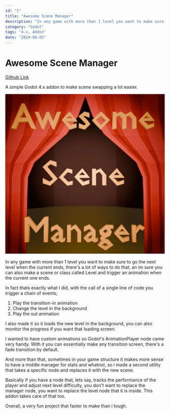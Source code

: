 ```yaml
---
id: "1"
title: "Awesome Scene Manager"
description: "In any game with more than 1 level you want to make sure to go the next level when the current ends, there's a lot of ways to do that"
category: "Godot"
tags: "4.x, Addon"
date: "2024-08-05"
---
```


# Awesome Scene Manager

[Github Link](https://github.com/DaviD4Chirino/Awesome-Scene-Manager)

A simple Godot 4.x addon to make scene swapping a lot easier.

![Awesome Scene Manager Icon](https://raw.githubusercontent.com/DaviD4Chirino/Awesome-Scene-Manager/main/plugin_icon.png)

In any game with more than 1 level you want to make sure to go the next level when the current ends, there's a lot of ways to do that, an im sure you can also make a scene or class called Level and trigger an animation when the current one ends.

In fact thats exactly what I did, with the call of a single line of code you trigger a chain of events;

1. Play the transition-in animation
2. Change the level in the background
3. Play the out animation

I also made it so it loads the new level in the background, you can also monitor the progress if you want that loading screen.

I wanted to have custom animations so Godot's AnimationPlayer node came very handy. With it you can essentially make any transition screen, there's a fade transition by default.

And more than that, sometimes in your game structure it makes more sense to have a middle manager for stats and whatnot, so i made a second utility that takes a specific node and replaces it with the new scene.

Basically if you have a node that, lets say, tracks the performance of the player and adjust next level difficulty, you don't want to replace the manager node, you want to replace the level node that it is inside. This addon takes care of that too.

Overall, a very fun project that faster to make than i tough.
